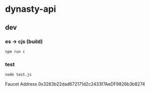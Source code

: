 # dynasty-api
>

## dev

### es -> cjs (build)

```sh
npm run c
```

### test

```sh
node test.js
```
Faucet Address 0x3283b22dad672171d2c2433f7AeDF9826b3b8274
